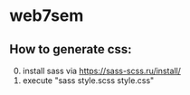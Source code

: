 # web7sem

## How to generate css:

0. install sass via https://sass-scss.ru/install/
1. execute "sass style.scss style.css"
